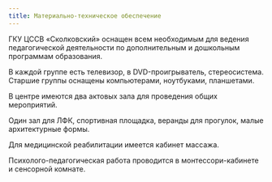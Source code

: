 ```yaml
---
title: Материально-техническое обеспечение
---
```


ГКУ ЦССВ «Сколковский» оснащен всем необходимым для ведения педагогической деятельности по дополнительным и дошкольным
программам образования.

В каждой группе есть телевизор, в DVD-проигрыватель, стереосистема. Старшие группы оснащены компьютерами, ноутбуками, 
планшетами. 

В центре имеются два актовых зала для проведения общих мероприятий.

Один зал для ЛФК, спортивная площадка, веранды для прогулок, малые архитектурные формы.

Для медицинской реабилитации имеется кабинет массажа.

Психолого-педагогическая работа проводится в монтессори-кабинете и сенсорной комнате.
